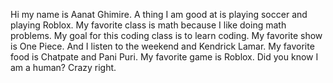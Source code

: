 Hi my name is Aanat Ghimire. A thing I am good at is playing soccer and playing Roblox. My favorite class is math because I like doing math problems. My goal for this coding class is to learn coding. My favorite show is One Piece. And I listen to the weekend and Kendrick Lamar. My favorite food is Chatpate and Pani Puri. My favorite game is Roblox. Did you know I am a human? Crazy right.

